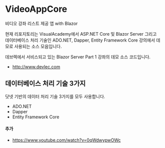 # VideoAppCore

비디오 강좌 리스트 제공 앱 with Blazor

현재 리포지토리는 VisualAcademy에서 ASP.NET Core 및 Blazor Server 그리고 데이터베이스 처리 기술인 ADO.NET, Dapper, Entity Framework Core 강의에서 데모로 사용되는 소스 모음입니다.

데브렉에서 서비스되고 있는 Blazor Server Part 1 강좌의 데모 소스 코드입니다.

* http://www.devlec.com


## 데이터베이스 처리 기술 3가지 

닷넷 기반의 데이터 처리 기술 3가지를 모두 사용합니다.

* ADO.NET
* Dapper
* Entity Framework Core


#### 추가
- https://www.youtube.com/watch?v=0qWdwypwOWc